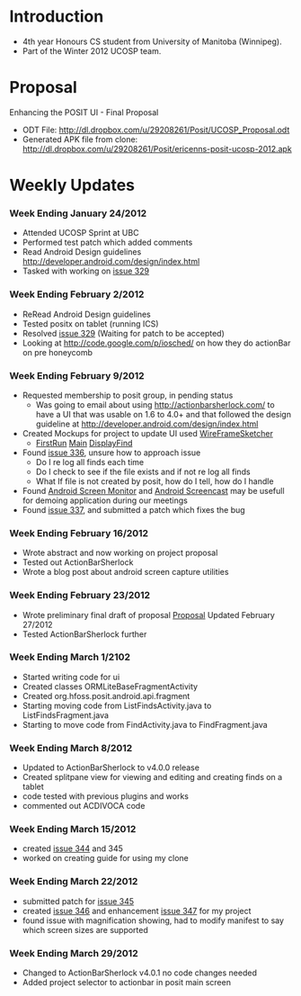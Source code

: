 # Introduction #

  * 4th year Honours CS student from University of Manitoba (Winnipeg).
  * Part of the Winter 2012 UCOSP team.

# Proposal #

Enhancing the POSIT UI - Final Proposal
  * ODT File: http://dl.dropbox.com/u/29208261/Posit/UCOSP_Proposal.odt
  * Generated APK file from clone: http://dl.dropbox.com/u/29208261/Posit/ericenns-posit-ucosp-2012.apk

# Weekly Updates #

### Week Ending January 24/2012 ###
  * Attended UCOSP Sprint at UBC
  * Performed test patch which added comments
  * Read Android Design guidelines  http://developer.android.com/design/index.html
  * Tasked with working on [issue 329](https://code.google.com/p/posit-mobile/issues/detail?id=329)

### Week Ending February 2/2012 ###
  * ReRead Android Design guidelines
  * Tested positx on tablet (running ICS)
  * Resolved [issue 329](https://code.google.com/p/posit-mobile/issues/detail?id=329) (Waiting for patch to be accepted)
  * Looking at http://code.google.com/p/iosched/ on how they do actionBar on pre honeycomb

### Week Ending February 9/2012 ###
  * Requested membership to posit group, in pending status
    * Was going to email about using http://actionbarsherlock.com/ to have a UI that was usable on 1.6 to 4.0+ and that followed the design guideline at http://developer.android.com/design/index.html
  * Created Mockups for project to update UI used [WireFrameSketcher](http://wireframesketcher.com/)
    * [FirstRun](http://dl.dropbox.com/u/29208261/Posit/Mockups/FirstRun.png) [Main](http://dl.dropbox.com/u/29208261/Posit/Mockups/Main.png) [DisplayFind](http://dl.dropbox.com/u/29208261/Posit/Mockups/DisplayFind.png)
  * Found [issue 336](https://code.google.com/p/posit-mobile/issues/detail?id=336), unsure how to approach issue
    * Do I re log all finds each time
    * Do I check to see if the file exists and if not re log all finds
    * What If file is not created by posit, how do I tell, how do I handle
  * Found [Android Screen Monitor](http://code.google.com/p/android-screen-monitor/) and [Android Screencast](http://code.google.com/p/androidscreencast/) may be usefull for demoing application during our meetings
  * Found [issue 337](https://code.google.com/p/posit-mobile/issues/detail?id=337), and submitted a patch which fixes the bug

### Week Ending February 16/2012 ###
  * Wrote abstract and now working on project proposal
  * Tested out ActionBarSherlock
  * Wrote a blog post about android screen capture utilities

### Week Ending February 23/2012 ###
  * Wrote preliminary final draft of proposal [Proposal](http://dl.dropbox.com/u/29208261/Posit/UCOSP_Proposal.odt) Updated February 27/2012
  * Tested ActionBarSherlock further

### Week Ending March 1/2102 ###
  * Started writing code for ui
  * Created classes ORMLiteBaseFragmentActivity
  * Created org.hfoss.posit.android.api.fragment
  * Starting moving code from ListFindsActivity.java to ListFindsFragment.java
  * Starting to move code from FindActivity.java to FindFragment.java

### Week Ending March 8/2012 ###
  * Updated to ActionBarSherlock to v4.0.0 release
  * Created splitpane view for viewing and editing and creating finds on a tablet
  * code tested with previous plugins and works
  * commented out ACDIVOCA code

### Week Ending March 15/2012 ###
  * created [issue 344](https://code.google.com/p/posit-mobile/issues/detail?id=344) and 345
  * worked on creating guide for using my clone

### Week Ending March 22/2012 ###
  * submitted patch for [issue 345](https://code.google.com/p/posit-mobile/issues/detail?id=345)
  * created [issue 346](https://code.google.com/p/posit-mobile/issues/detail?id=346) and enhancement [issue 347](https://code.google.com/p/posit-mobile/issues/detail?id=347) for my project
  * found issue with magnification showing, had to modify manifest to say which screen sizes are supported

### Week Ending March 29/2012 ###
  * Changed to ActionBarSherlock v4.0.1 no code changes needed
  * Added project selector to actionbar in posit main screen